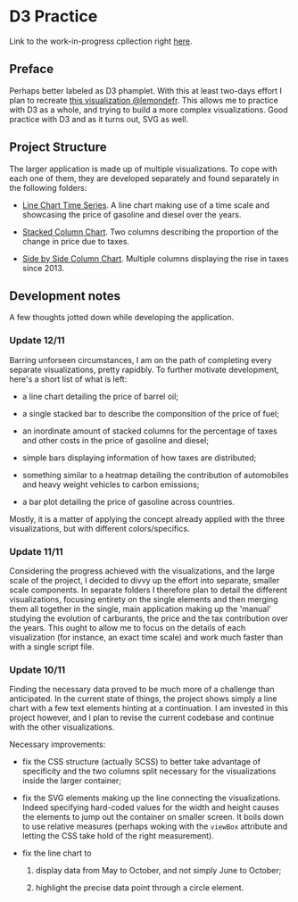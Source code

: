 # D3 Practice

Link to the work-in-progress cpllection right [here](https://codepen.io/collection/XeWPww/).

## Preface

Perhaps better labeled as D3 phamplet. With this at least two-days effort I plan to recreate [this visualization @lemondefr](https://www.lemonde.fr/les-decodeurs/article/2018/11/09/petit-manuel-a-lire-avant-de-debattre-de-la-hausse-des-prix-du-carburant_5381196_4355770.html). This allows me to practice with D3 as a whole, and trying to build a more complex visualizations. Good practice with D3 and as it turns out, SVG as well.

## Project Structure

The larger application is made up of multiple visualizations. To cope with each one of them, they are developed separately and found separately in the following folders:

- [Line Chart Time Series](https://codepen.io/borntofrappe/full/MzjOEZ). A line chart making use of a time scale and showcasing the price of gasoline and diesel over the years.

- [Stacked Column Chart](https://codepen.io/borntofrappe/full/RqGeQX). Two columns describing the proportion of the change in price due to taxes.

- [Side by Side Column Chart](https://codepen.io/borntofrappe/full/YRGRQq/). Multiple columns displaying the rise in taxes since 2013.

## Development notes

A few thoughts jotted down while developing the application.

### Update 12/11

Barring unforseen circumstances, I am on the path of completing every separate visualizations, pretty rapidbly. To further motivate development, here's a short list of what is left:

- a line chart detailing the price of barrel oil;

- a single stacked bar to describe the componsition of the price of fuel;

- an inordinate amount of stacked columns for the percentage of taxes and other costs in the price of gasoline and diesel;

- simple bars displaying information of how taxes are distributed;

- something similar to a heatmap detailing the contribution of automobiles and heavy weight vehicles to carbon emissions;

- a bar plot detailing the price of gasoline across countries.

Mostly, it is a matter of applying the concept already applied with the three visualizations, but with different colors/specifics.

### Update 11/11

Considering the progress achieved with the visualizations, and the large scale of the project, I decided to divvy up the effort into separate, smaller scale components. In separate folders I therefore plan to detail the different visualizations, focusing entirety on the single elements and then merging them all together in the single, main application making up the 'manual' studying the evolution of carburants, the price and the tax contribution over the years. This ought to allow me to focus on the details of each visualization (for instance, an exact time scale) and work much faster than with a single script file.

### Update 10/11

Finding the necessary data proved to be much more of a challenge than anticipated. In the current state of things, the project shows simply a line chart with a few text elements hinting at a continuation. I am invested in this project however, and I plan to revise the current codebase and continue with the other visualizations.

Necessary improvements:

- fix the CSS structure (actually SCSS) to better take advantage of specificity and the two columns split necessary for the visualizations inside the larger container;

- fix the SVG elements making up the line connecting the visualizations. Indeed specifying hard-coded values for the width and height causes the elements to jump out the container on smaller screen. It boils down to use relative measures (perhaps woking with the `viewBox` attribute and letting the CSS take hold of the right measurement).

- fix the line chart to

  1. display data from May to October, and not simply June to October;

  1. highlight the precise data point through a circle element.

